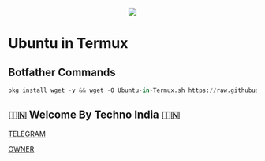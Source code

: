 <p align="center">
<img src="https://images-wixmp-ed30a86b8c4ca887773594c2.wixmp.com/f/072fa096-b852-4161-ae5d-8f42f037c051/d3j1356-855cfd6b-6cf8-4deb-92d8-3260ae570d56.gif?token=eyJ0eXAiOiJKV1QiLCJhbGciOiJIUzI1NiJ9.eyJzdWIiOiJ1cm46YXBwOjdlMGQxODg5ODIyNjQzNzNhNWYwZDQxNWVhMGQyNmUwIiwiaXNzIjoidXJuOmFwcDo3ZTBkMTg4OTgyMjY0MzczYTVmMGQ0MTVlYTBkMjZlMCIsIm9iaiI6W1t7InBhdGgiOiJcL2ZcLzA3MmZhMDk2LWI4NTItNDE2MS1hZTVkLThmNDJmMDM3YzA1MVwvZDNqMTM1Ni04NTVjZmQ2Yi02Y2Y4LTRkZWItOTJkOC0zMjYwYWU1NzBkNTYuZ2lmIn1dXSwiYXVkIjpbInVybjpzZXJ2aWNlOmZpbGUuZG93bmxvYWQiXX0.fS74KSV8Q51an7w8kIVnxZqTNJepp0lvqBL726pkofA">
</p>



# Ubuntu in Termux


## Botfather Commands
```python
pkg install wget -y && wget -O Ubuntu-in-Termux.sh https://raw.githubusercontent.com/TechnoIndian/Ubuntu/main/Ubuntu-in-Termux.sh && chmod -R +x Ubuntu-in-Termux.sh && ./Ubuntu-in-Termux.sh
```


## 🇮🇳 Welcome By Techno India 🇮🇳

<a href="https://t.me/rktechnoindians">
   <p> TELEGRAM </p>
  </a>
<a href="https://t.me/RK_TECHNO_INDIA">
   <p> OWNER </p>
  </a>

